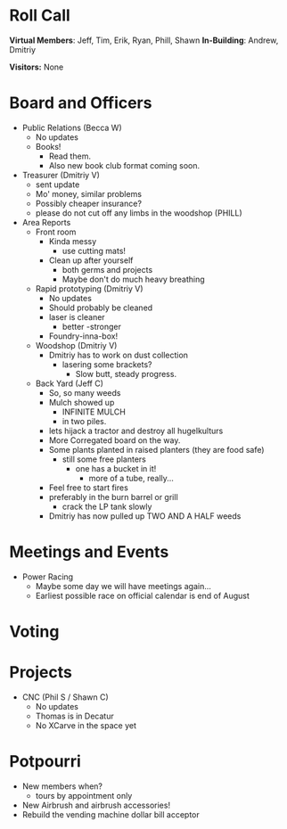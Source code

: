 Roll Call
=========
**Virtual Members**: Jeff, Tim, Erik, Ryan, Phill, Shawn
**In-Building**:  Andrew, Dmitriy

**Visitors:** None

Board and Officers
==================
- Public Relations (Becca W)
  - No updates
  - Books!
    - Read them.
    - Also new book club format coming soon.
- Treasurer (Dmitriy V)
  - sent update
  - Mo' money, similar problems
   - Possibly cheaper insurance?
    - please do not cut off any limbs in the woodshop (PHILL)
- Area Reports
  - Front room
    - Kinda messy
      - use cutting mats!
    - Clean up after yourself 
      - both germs and projects
      - Maybe don't do much heavy breathing
  - Rapid prototyping (Dmitriy V)
    - No updates
    - Should probably be cleaned
    - laser is cleaner
      - better
        -stronger
    - Foundry-inna-box!
  - Woodshop (Dmitriy V)
    - Dmitriy has to work on dust collection
      - lasering some brackets?  
        - Slow butt, steady progress.
  - Back Yard (Jeff C)
    - So, so many weeds
    - Mulch showed up
      - INFINITE MULCH
      - in two piles.
    - lets hijack a tractor and destroy all hugelkulturs
    - More Corregated board on the way.
    - Some plants planted in raised planters (they are food safe)
      - still some free planters
        - one has a bucket in it!
          - more of a tube, really...
    - Feel free to start fires
    - preferably in the burn barrel or grill
      - crack the LP tank slowly
    - Dmitriy has now pulled up TWO AND A HALF weeds

Meetings and Events
===================
- Power Racing
  - Maybe some day we will have meetings again...
  - Earliest possible race on official calendar is end of August
  
Voting
======

Projects
========
- CNC (Phil S / Shawn C)
  - No updates
  - Thomas is in Decatur
  - No XCarve in the space yet

Potpourri
=========
- New members when?
  - tours by appointment only
- New Airbrush and airbrush accessories!
- Rebuild the vending machine dollar bill acceptor
